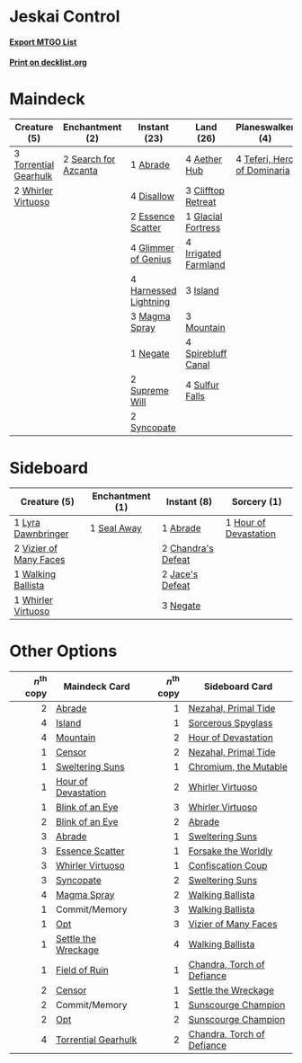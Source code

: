 # Jeskai Control

#### [Export MTGO List](../collection/Jeskai%20Control/Jeskai%20Control.txt)
#### [Print on decklist.org](http://decklist.org/?deckmain=1%09Abrade%0A4%09Aether%20Hub%0A3%09Clifftop%20Retreat%0A4%09Disallow%0A2%09Essence%20Scatter%0A1%09Glacial%20Fortress%0A4%09Glimmer%20of%20Genius%0A4%09Harnessed%20Lightning%0A4%09Irrigated%20Farmland%0A3%09Island%0A3%09Magma%20Spray%0A3%09Mountain%0A1%09Negate%0A2%09Search%20for%20Azcanta%0A4%09Spirebluff%20Canal%0A4%09Sulfur%20Falls%0A2%09Supreme%20Will%0A2%09Syncopate%0A4%09Teferi,%20Hero%20of%20Dominaria%0A3%09Torrential%20Gearhulk%0A2%09Whirler%20Virtuoso&deckside=1%09Abrade%0A2%09Chandra's%20Defeat%0A1%09Hour%20of%20Devastation%0A2%09Jace's%20Defeat%0A1%09Lyra%20Dawnbringer%0A3%09Negate%0A1%09Seal%20Away%0A2%09Vizier%20of%20Many%20Faces%0A1%09Walking%20Ballista%0A1%09Whirler%20Virtuoso)
# Maindeck

|                                          Creature (5)                                          |                                        Enchantment (2)                                        |                                          Instant (23)                                          |                                           Land (26)                                           |                                           Planeswalker (4)                                           |
|------------------------------------------------------------------------------------------------|-----------------------------------------------------------------------------------------------|------------------------------------------------------------------------------------------------|-----------------------------------------------------------------------------------------------|------------------------------------------------------------------------------------------------------|
|3 [Torrential Gearhulk](http://gatherer.wizards.com/Pages/Card/Details.aspx?multiverseid=420589)|2 [Search for Azcanta](http://gatherer.wizards.com/Pages/Card/Details.aspx?multiverseid=435226)|1 [Abrade](http://gatherer.wizards.com/Pages/Card/Details.aspx?multiverseid=430772)             |4 [Aether Hub](http://gatherer.wizards.com/Pages/Card/Details.aspx?multiverseid=417815)        |4 [Teferi, Hero of Dominaria](http://gatherer.wizards.com/Pages/Card/Details.aspx?multiverseid=443095)|
|2 [Whirler Virtuoso](http://gatherer.wizards.com/Pages/Card/Details.aspx?multiverseid=417763)   |                                                                                               |4 [Disallow](http://gatherer.wizards.com/Pages/Card/Details.aspx?multiverseid=423698)           |3 [Clifftop Retreat](http://gatherer.wizards.com/Pages/Card/Details.aspx?multiverseid=241980)  |                                                                                                      |
|                                                                                                |                                                                                               |2 [Essence Scatter](http://gatherer.wizards.com/Pages/Card/Details.aspx?multiverseid=438446)    |1 [Glacial Fortress](http://gatherer.wizards.com/Pages/Card/Details.aspx?multiverseid=435416)  |                                                                                                      |
|                                                                                                |                                                                                               |4 [Glimmer of Genius](http://gatherer.wizards.com/Pages/Card/Details.aspx?multiverseid=417622)  |4 [Irrigated Farmland](http://gatherer.wizards.com/Pages/Card/Details.aspx?multiverseid=426947)|                                                                                                      |
|                                                                                                |                                                                                               |4 [Harnessed Lightning](http://gatherer.wizards.com/Pages/Card/Details.aspx?multiverseid=417690)|3 [Island](http://gatherer.wizards.com/Pages/Card/Details.aspx?multiverseid=439602)            |                                                                                                      |
|                                                                                                |                                                                                               |3 [Magma Spray](http://gatherer.wizards.com/Pages/Card/Details.aspx?multiverseid=338470)        |3 [Mountain](http://gatherer.wizards.com/Pages/Card/Details.aspx?multiverseid=439604)          |                                                                                                      |
|                                                                                                |                                                                                               |1 [Negate](http://gatherer.wizards.com/Pages/Card/Details.aspx?multiverseid=447135)             |4 [Spirebluff Canal](http://gatherer.wizards.com/Pages/Card/Details.aspx?multiverseid=417822)  |                                                                                                      |
|                                                                                                |                                                                                               |2 [Supreme Will](http://gatherer.wizards.com/Pages/Card/Details.aspx?multiverseid=430738)       |4 [Sulfur Falls](http://gatherer.wizards.com/Pages/Card/Details.aspx?multiverseid=241987)      |                                                                                                      |
|                                                                                                |                                                                                               |2 [Syncopate](http://gatherer.wizards.com/Pages/Card/Details.aspx?multiverseid=270369)          |                                                                                               |                                                                                                      |


# Sideboard

|                                          Creature (5)                                           |                                   Enchantment (1)                                    |                                         Instant (8)                                         |                                          Sorcery (1)                                           |
|-------------------------------------------------------------------------------------------------|--------------------------------------------------------------------------------------|---------------------------------------------------------------------------------------------|------------------------------------------------------------------------------------------------|
|1 [Lyra Dawnbringer](http://gatherer.wizards.com/Pages/Card/Details.aspx?multiverseid=442914)    |1 [Seal Away](http://gatherer.wizards.com/Pages/Card/Details.aspx?multiverseid=442919)|1 [Abrade](http://gatherer.wizards.com/Pages/Card/Details.aspx?multiverseid=430772)          |1 [Hour of Devastation](http://gatherer.wizards.com/Pages/Card/Details.aspx?multiverseid=430786)|
|2 [Vizier of Many Faces](http://gatherer.wizards.com/Pages/Card/Details.aspx?multiverseid=426776)|                                                                                      |2 [Chandra's Defeat](http://gatherer.wizards.com/Pages/Card/Details.aspx?multiverseid=430775)|                                                                                                |
|1 [Walking Ballista](http://gatherer.wizards.com/Pages/Card/Details.aspx?multiverseid=423848)    |                                                                                      |2 [Jace's Defeat](http://gatherer.wizards.com/Pages/Card/Details.aspx?multiverseid=430727)   |                                                                                                |
|1 [Whirler Virtuoso](http://gatherer.wizards.com/Pages/Card/Details.aspx?multiverseid=417763)    |                                                                                      |3 [Negate](http://gatherer.wizards.com/Pages/Card/Details.aspx?multiverseid=447135)          |                                                                                                |


# Other Options

|*n*<sup>th</sup> copy|                                        Maindeck Card                                         |*n*<sup>th</sup> copy|                                           Sideboard Card                                            |
|--------------------:|----------------------------------------------------------------------------------------------|--------------------:|-----------------------------------------------------------------------------------------------------|
|                    2|[Abrade](http://gatherer.wizards.com/Pages/Card/Details.aspx?multiverseid=430772)             |                    1|[Nezahal, Primal Tide](http://gatherer.wizards.com/Pages/Card/Details.aspx?multiverseid=439702)      |
|                    4|[Island](http://gatherer.wizards.com/Pages/Card/Details.aspx?multiverseid=439602)             |                    1|[Sorcerous Spyglass](http://gatherer.wizards.com/Pages/Card/Details.aspx?multiverseid=435407)        |
|                    4|[Mountain](http://gatherer.wizards.com/Pages/Card/Details.aspx?multiverseid=439604)           |                    2|[Hour of Devastation](http://gatherer.wizards.com/Pages/Card/Details.aspx?multiverseid=430786)       |
|                    1|[Censor](http://gatherer.wizards.com/Pages/Card/Details.aspx?multiverseid=426748)             |                    2|[Nezahal, Primal Tide](http://gatherer.wizards.com/Pages/Card/Details.aspx?multiverseid=439702)      |
|                    1|[Sweltering Suns](http://gatherer.wizards.com/Pages/Card/Details.aspx?multiverseid=426851)    |                    1|[Chromium, the Mutable](http://gatherer.wizards.com/Pages/Card/Details.aspx?multiverseid=447350)     |
|                    1|[Hour of Devastation](http://gatherer.wizards.com/Pages/Card/Details.aspx?multiverseid=430786)|                    2|[Whirler Virtuoso](http://gatherer.wizards.com/Pages/Card/Details.aspx?multiverseid=417763)          |
|                    1|[Blink of an Eye](http://gatherer.wizards.com/Pages/Card/Details.aspx?multiverseid=442934)    |                    3|[Whirler Virtuoso](http://gatherer.wizards.com/Pages/Card/Details.aspx?multiverseid=417763)          |
|                    2|[Blink of an Eye](http://gatherer.wizards.com/Pages/Card/Details.aspx?multiverseid=442934)    |                    2|[Abrade](http://gatherer.wizards.com/Pages/Card/Details.aspx?multiverseid=430772)                    |
|                    3|[Abrade](http://gatherer.wizards.com/Pages/Card/Details.aspx?multiverseid=430772)             |                    1|[Sweltering Suns](http://gatherer.wizards.com/Pages/Card/Details.aspx?multiverseid=426851)           |
|                    3|[Essence Scatter](http://gatherer.wizards.com/Pages/Card/Details.aspx?multiverseid=438446)    |                    1|[Forsake the Worldly](http://gatherer.wizards.com/Pages/Card/Details.aspx?multiverseid=426715)       |
|                    3|[Whirler Virtuoso](http://gatherer.wizards.com/Pages/Card/Details.aspx?multiverseid=417763)   |                    1|[Confiscation Coup](http://gatherer.wizards.com/Pages/Card/Details.aspx?multiverseid=417614)         |
|                    3|[Syncopate](http://gatherer.wizards.com/Pages/Card/Details.aspx?multiverseid=270369)          |                    2|[Sweltering Suns](http://gatherer.wizards.com/Pages/Card/Details.aspx?multiverseid=426851)           |
|                    4|[Magma Spray](http://gatherer.wizards.com/Pages/Card/Details.aspx?multiverseid=338470)        |                    2|[Walking Ballista](http://gatherer.wizards.com/Pages/Card/Details.aspx?multiverseid=423848)          |
|                    1|Commit/Memory                                                                                 |                    3|[Walking Ballista](http://gatherer.wizards.com/Pages/Card/Details.aspx?multiverseid=423848)          |
|                    1|[Opt](http://gatherer.wizards.com/Pages/Card/Details.aspx?multiverseid=435217)                |                    3|[Vizier of Many Faces](http://gatherer.wizards.com/Pages/Card/Details.aspx?multiverseid=426776)      |
|                    1|[Settle the Wreckage](http://gatherer.wizards.com/Pages/Card/Details.aspx?multiverseid=435186)|                    4|[Walking Ballista](http://gatherer.wizards.com/Pages/Card/Details.aspx?multiverseid=423848)          |
|                    1|[Field of Ruin](http://gatherer.wizards.com/Pages/Card/Details.aspx?multiverseid=435415)      |                    1|[Chandra, Torch of Defiance](http://gatherer.wizards.com/Pages/Card/Details.aspx?multiverseid=417683)|
|                    2|[Censor](http://gatherer.wizards.com/Pages/Card/Details.aspx?multiverseid=426748)             |                    1|[Settle the Wreckage](http://gatherer.wizards.com/Pages/Card/Details.aspx?multiverseid=435186)       |
|                    2|Commit/Memory                                                                                 |                    1|[Sunscourge Champion](http://gatherer.wizards.com/Pages/Card/Details.aspx?multiverseid=430715)       |
|                    2|[Opt](http://gatherer.wizards.com/Pages/Card/Details.aspx?multiverseid=435217)                |                    2|[Sunscourge Champion](http://gatherer.wizards.com/Pages/Card/Details.aspx?multiverseid=430715)       |
|                    4|[Torrential Gearhulk](http://gatherer.wizards.com/Pages/Card/Details.aspx?multiverseid=420589)|                    2|[Chandra, Torch of Defiance](http://gatherer.wizards.com/Pages/Card/Details.aspx?multiverseid=417683)|

